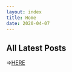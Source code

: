 ```yaml
---
layout: index
title: Home
date: 2020-04-07
---
```


  <h2>All Latest Posts</h2>
  <!-- <div class = "container-fluid"> -->
  <span class = "center">=><a href= "http://heartandhandstraining.github.io/CNA/" title="Go to All Posts">HERE</a>
  </span>
